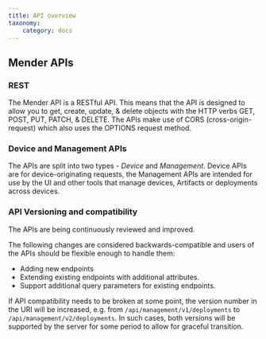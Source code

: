 ```yaml
---
title: API overview
taxonomy:
    category: docs
---
```


## Mender APIs


### REST

The Mender API is a RESTful API. This means that the API is designed to allow 
you to get, create, update, & delete objects with the HTTP verbs GET, POST, 
PUT, PATCH, & DELETE. The APIs make use of CORS (cross-origin-request) which 
also uses the OPTIONS request method.

### Device and Management APIs

The APIs are split into two types - *Device* and *Management*. Device APIs are for
device-originating requests, the Management APIs are intended
for use by the UI and other tools that manage devices, Artifacts or deployments
across devices.

### API Versioning and compatibility

The APIs are being continuously reviewed and improved.

The following changes are considered backwards-compatible and users of the APIs
should be flexible enough to handle them:

* Adding new endpoints
* Extending existing endpoints with additional attributes.
* Support additional query parameters for existing endpoints.

If API compatibility needs to be broken at some point, the version number in the URI
will be increased, e.g. from `/api/management/v1/deployments` to 
`/api/management/v2/deployments`. In such cases, both versions will
be supported by the server for some period to allow for graceful transition.
